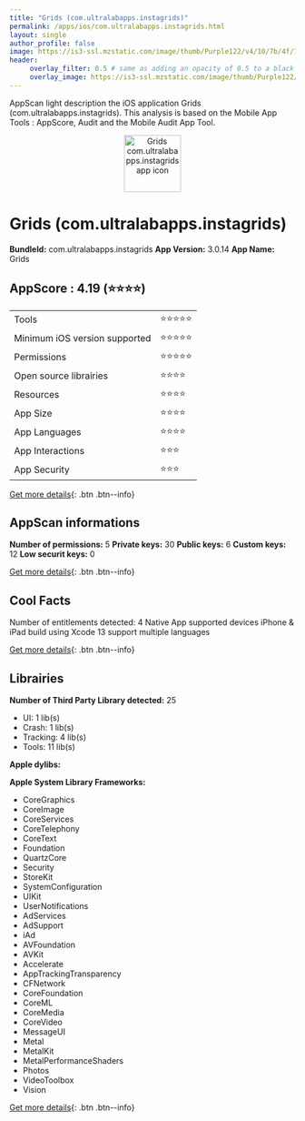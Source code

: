 ```yaml
---
title: "Grids (com.ultralabapps.instagrids)"
permalink: /apps/ios/com.ultralabapps.instagrids.html
layout: single
author_profile: false
image: https://is3-ssl.mzstatic.com/image/thumb/Purple122/v4/10/7b/4f/107b4f87-7384-e126-61f3-ef6380dcfa43/AppIcon-1x_U007emarketing-0-7-0-sRGB-85-220.png/512x512bb.jpg
header: 
     overlay_filter: 0.5 # same as adding an opacity of 0.5 to a black background
     overlay_image: https://is3-ssl.mzstatic.com/image/thumb/Purple122/v4/10/7b/4f/107b4f87-7384-e126-61f3-ef6380dcfa43/AppIcon-1x_U007emarketing-0-7-0-sRGB-85-220.png/512x512bb.jpg
---
```

AppScan light description the iOS application Grids (com.ultralabapps.instagrids). This analysis is based on the Mobile App Tools : AppScore, Audit and the Mobile Audit App Tool.

  
  
<div style="text-align: center;"><img src="https://is3-ssl.mzstatic.com/image/thumb/Purple122/v4/10/7b/4f/107b4f87-7384-e126-61f3-ef6380dcfa43/AppIcon-1x_U007emarketing-0-7-0-sRGB-85-220.png/512x512bb.jpg" width="100" height="100" alt="Grids com.ultralabapps.instagrids app icon"></div>  
  
# Grids (com.ultralabapps.instagrids)

**BundleId:** com.ultralabapps.instagrids
**App Version:** 3.0.14
**App Name:** Grids


## AppScore : 4.19 (⭐️⭐️⭐️⭐️) 

<table>
<tr><td> Tools </td><td> ⭐️⭐️⭐️⭐️⭐️ </td></tr>
<tr><td> Minimum iOS version supported </td><td> ⭐️⭐️⭐️⭐️⭐️ </td></tr>
<tr><td> Permissions </td><td> ⭐️⭐️⭐️⭐️⭐️ </td></tr>
<tr><td> Open source librairies </td><td> ⭐️⭐️⭐️⭐️ </td></tr>
<tr><td> Resources </td><td> ⭐️⭐️⭐️⭐️ </td></tr>
<tr><td> App Size </td><td> ⭐️⭐️⭐️⭐️ </td></tr>
<tr><td> App Languages </td><td> ⭐️⭐️⭐️⭐️ </td></tr>
<tr><td> App Interactions </td><td> ⭐️⭐️⭐️ </td></tr>
<tr><td> App Security </td><td> ⭐️⭐️⭐️ </td></tr>
</table>

[Get more details](/pricing.html){: .btn .btn--info}  
  
## AppScan informations 

**Number of permissions:** 5
**Private keys:** 30
**Public keys:** 6
**Custom keys:** 12
**Low securit keys:** 0
  
[Get more details](/pricing.html){: .btn .btn--info}

## Cool Facts

Number of entitlements detected: 4
Native App
supported devices iPhone & iPad
build using Xcode 13
support multiple languages
  
[Get more details](/pricing.html){: .btn .btn--info}

## Librairies 
**Number of Third Party Library detected:** 25
- UI: 1 lib(s)
- Crash: 1 lib(s)
- Tracking: 4 lib(s)
- Tools: 11 lib(s)

**Apple dylibs:**


**Apple System Library Frameworks:**
- CoreGraphics
- CoreImage
- CoreServices
- CoreTelephony
- CoreText
- Foundation
- QuartzCore
- Security
- StoreKit
- SystemConfiguration
- UIKit
- UserNotifications
- AdServices
- AdSupport
- iAd
- AVFoundation
- AVKit
- Accelerate
- AppTrackingTransparency
- CFNetwork
- CoreFoundation
- CoreML
- CoreMedia
- CoreVideo
- MessageUI
- Metal
- MetalKit
- MetalPerformanceShaders
- Photos
- VideoToolbox
- Vision


  
[Get more details](/pricing.html){: .btn .btn--info}

